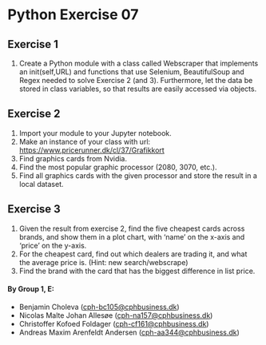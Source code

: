 # Python Exercise 07

## Exercise 1
1. Create a Python module with a class called Webscraper that implements an init(self,URL) and functions that use Selenium, BeautifulSoup and Regex needed to solve Exercise 2 (and 3). Furthermore, let the data be stored in class variables, so that results are easily accessed via objects. 

## Exercise 2
1. Import your module to your Jupyter notebook. 
2. Make an instance of your class with url: https://www.pricerunner.dk/cl/37/Grafikkort
3. Find graphics cards from Nvidia.
4. Find the most popular graphic processor (2080, 3070, etc.). 
5. Find all graphics cards with the given processor and store the result in a local dataset. 

## Exercise 3
1. Given the result from exercise 2, find the five cheapest cards across brands, and show them in a plot chart, with ‘name’ on the x-axis and ‘price’ on the y-axis.
2. For the cheapest card, find out which dealers are trading it, and what the average price is. (Hint: new search/webscrape)
3. Find the brand with the card that has the biggest difference in list price.

#### By Group 1, E:
- Benjamin Choleva (cph-bc105@cphbusiness.dk)
- Nicolas Malte Johan Allesøe (cph-na157@cphbusiness.dk)
- Christoffer Kofoed Foldager (cph-cf161@cphbusiness.dk)
- Andreas Maxim Arenfeldt Andersen (cph-aa344@cphbusiness.dk)


